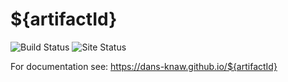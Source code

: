 ${artifactId}
===========
![Build Status](https://github.com/DANS-KNAW/${artifactId}/actions/workflows/build.yml/badge.svg)
![Site Status](https://github.com/DANS-KNAW/${artifactId}/actions/workflows/docs.yml/badge.svg)

For documentation see: https://dans-knaw.github.io/${artifactId}
